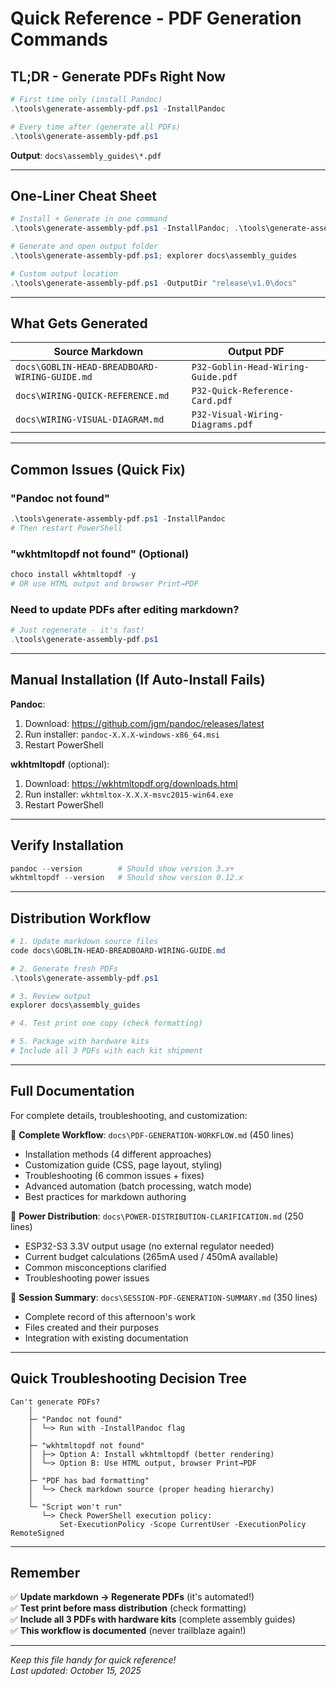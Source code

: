 # Quick Reference - PDF Generation Commands

## TL;DR - Generate PDFs Right Now

```powershell
# First time only (install Pandoc)
.\tools\generate-assembly-pdf.ps1 -InstallPandoc

# Every time after (generate all PDFs)
.\tools\generate-assembly-pdf.ps1
```

**Output**: `docs\assembly_guides\*.pdf`

---

## One-Liner Cheat Sheet

```powershell
# Install + Generate in one command
.\tools\generate-assembly-pdf.ps1 -InstallPandoc; .\tools\generate-assembly-pdf.ps1

# Generate and open output folder
.\tools\generate-assembly-pdf.ps1; explorer docs\assembly_guides

# Custom output location
.\tools\generate-assembly-pdf.ps1 -OutputDir "release\v1.0\docs"
```

---

## What Gets Generated

| Source Markdown | Output PDF |
|----------------|------------|
| `docs\GOBLIN-HEAD-BREADBOARD-WIRING-GUIDE.md` | `P32-Goblin-Head-Wiring-Guide.pdf` |
| `docs\WIRING-QUICK-REFERENCE.md` | `P32-Quick-Reference-Card.pdf` |
| `docs\WIRING-VISUAL-DIAGRAM.md` | `P32-Visual-Wiring-Diagrams.pdf` |

---

## Common Issues (Quick Fix)

### "Pandoc not found"
```powershell
.\tools\generate-assembly-pdf.ps1 -InstallPandoc
# Then restart PowerShell
```

### "wkhtmltopdf not found" (Optional)
```powershell
choco install wkhtmltopdf -y
# OR use HTML output and browser Print→PDF
```

### Need to update PDFs after editing markdown?
```powershell
# Just regenerate - it's fast!
.\tools\generate-assembly-pdf.ps1
```

---

## Manual Installation (If Auto-Install Fails)

**Pandoc**:
1. Download: https://github.com/jgm/pandoc/releases/latest
2. Run installer: `pandoc-X.X.X-windows-x86_64.msi`
3. Restart PowerShell

**wkhtmltopdf** (optional):
1. Download: https://wkhtmltopdf.org/downloads.html
2. Run installer: `wkhtmltox-X.X.X-msvc2015-win64.exe`
3. Restart PowerShell

---

## Verify Installation

```powershell
pandoc --version        # Should show version 3.x+
wkhtmltopdf --version   # Should show version 0.12.x
```

---

## Distribution Workflow

```powershell
# 1. Update markdown source files
code docs\GOBLIN-HEAD-BREADBOARD-WIRING-GUIDE.md

# 2. Generate fresh PDFs
.\tools\generate-assembly-pdf.ps1

# 3. Review output
explorer docs\assembly_guides

# 4. Test print one copy (check formatting)

# 5. Package with hardware kits
# Include all 3 PDFs with each kit shipment
```

---

## Full Documentation

For complete details, troubleshooting, and customization:

📘 **Complete Workflow**: `docs\PDF-GENERATION-WORKFLOW.md` (450 lines)
- Installation methods (4 different approaches)
- Customization guide (CSS, page layout, styling)
- Troubleshooting (6 common issues + fixes)
- Advanced automation (batch processing, watch mode)
- Best practices for markdown authoring

📗 **Power Distribution**: `docs\POWER-DISTRIBUTION-CLARIFICATION.md` (250 lines)
- ESP32-S3 3.3V output usage (no external regulator needed)
- Current budget calculations (265mA used / 450mA available)
- Common misconceptions clarified
- Troubleshooting power issues

📙 **Session Summary**: `docs\SESSION-PDF-GENERATION-SUMMARY.md` (350 lines)
- Complete record of this afternoon's work
- Files created and their purposes
- Integration with existing documentation

---

## Quick Troubleshooting Decision Tree

```
Can't generate PDFs?
    │
    ├─ "Pandoc not found"
    │  └─> Run with -InstallPandoc flag
    │
    ├─ "wkhtmltopdf not found"
    │  ├─> Option A: Install wkhtmltopdf (better rendering)
    │  └─> Option B: Use HTML output, browser Print→PDF
    │
    ├─ "PDF has bad formatting"
    │  └─> Check markdown source (proper heading hierarchy)
    │
    └─ "Script won't run"
       └─> Check PowerShell execution policy:
           Set-ExecutionPolicy -Scope CurrentUser -ExecutionPolicy RemoteSigned
```

---

## Remember

✅ **Update markdown → Regenerate PDFs** (it's automated!)  
✅ **Test print before mass distribution** (check formatting)  
✅ **Include all 3 PDFs with hardware kits** (complete assembly guides)  
✅ **This workflow is documented** (never trailblaze again!)

---

*Keep this file handy for quick reference!*  
*Last updated: October 15, 2025*
